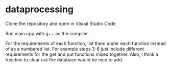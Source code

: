 # dataprocessing

Clone the repository and open in Visual Studio Code.

Run main.cpp with g++ as the compiler.

For the requirements of each function, list them under each function instead of as a numbered
list. For example steps 3-6 just include different requirements for the get and put functions
mixed together. Also, I think a function to clear out the database would be nice to add.